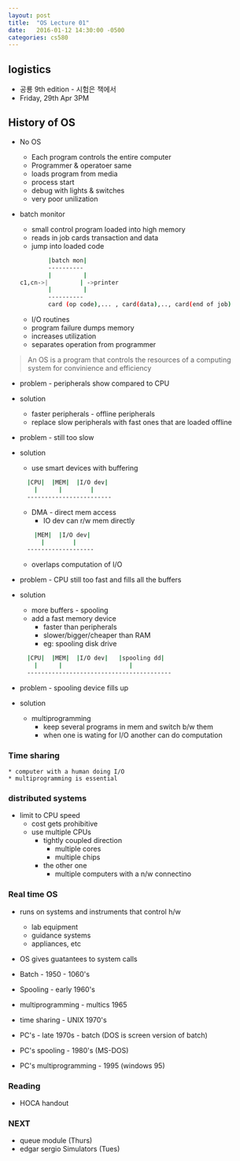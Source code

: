 ```yaml
---
layout: post
title:  "OS Lecture 01"
date:   2016-01-12 14:30:00 -0500
categories: cs580
---
```



## logistics
* 공룡 9th edition - 시험은 책에서 
* Friday, 29th Apr 3PM


## History of OS

* No OS
	* Each program controls the entire computer
	* Programmer & operatoer same
	* loads program from media
	* process start 
	* debug with lights & switches
	* very poor unilization
* batch monitor
	* small control program loaded into high memory
	* reads in job cards transaction and data
	* jump into loaded code

	```bash
			|batch mon|
			----------
			|         |
	c1,cn->|         | ->printer
			|         |
			----------
			card (op code),... , card(data),.., card(end of job)
	```
	* I/O routines
	* program failure dumps memory
	* increases utilization
	* separates operation from programmer

> An OS is a program that controls the resources of a computing system for convinience and efficiency

* problem - peripherals show compared to CPU
* solution
	* faster peripherals - offline peripherals
	* replace slow peripherals with fast ones that are loaded offline

* problem - still too slow
* solution
	* use smart devices with buffering
	
	```bash
	  |CPU|  |MEM|  |I/O dev|
	    |      |        |
	  ------------------------
	```
	* DMA - direct mem access
		* IO dev can r/w mem directly
		
	```bash
	    |MEM|  |I/O dev|
	      |        |
	  -------------------
	```	
	
	* overlaps computation of I/O

* problem - CPU still too fast and fills all the buffers 
* solution
	* more buffers - spooling
	* add a fast memory device 
		* faster than peripherals
		* slower/bigger/cheaper than RAM
		* eg: spooling disk drive

	
	```bash
	  |CPU|  |MEM|  |I/O dev|   |spooling dd|
	    |      |                   |
	  -----------------------------------------
	```
	
* problem - spooling device fills up
* solution
	* multiprogramming
		* keep several programs in mem and switch b/w them
		* when one is wating for I/O another can do computation

### Time sharing
	* computer with a human doing I/O
	* multiprogramming is essential

	
### distributed systems
* limit to CPU speed
	* cost gets prohibitive
	* use multiple CPUs
		* tightly coupled direction
			* multiple cores
			* multiple chips
		* the other one
			* multiple computers with a n/w connectino

### Real time OS
* runs on systems and instruments that control h/w 
	* lab equipment
	* guidance systems
	* appliances, etc
* OS gives guatantees to system calls


* Batch - 1950 - 1060's
* Spooling - early 1960's
* multiprogramming - multics 1965
* time sharing - UNIX 1970's
* PC's - late 1970s - batch (DOS is screen version of batch)
* PC's spooling - 1980's (MS-DOS)
* PC's multiprogramming - 1995 (windows 95)


### Reading
* HOCA handout

### NEXT
* queue module (Thurs)
* edgar sergio Simulators (Tues)

